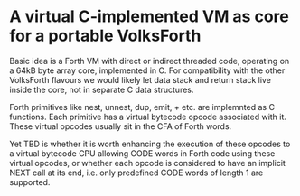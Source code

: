 # A virtual C-implemented VM as core for a portable VolksForth

Basic idea is a Forth VM with direct or indirect threaded code,
operating on a 64kB byte array core, implemented in C.
For compatibility with the other VolksForth flavours we would likely
let data stack and return stack live inside the core, not in separate
C data structures.

Forth primitives like nest, unnest, dup, emit, + etc. are implemnted
as C functions. Each primitive has a virtual bytecode opcode associated
with it. These virtual opcodes usually sit in the CFA of Forth words.

Yet TBD is whether it is worth enhancing the execution of these opcodes
to a virtual bytecode CPU allowing CODE words in Forth code using
these virtual opcodes, or whether each opcode is considered to have
an implicit NEXT call at its end, i.e. only predefined CODE words of
length 1 are supported.
